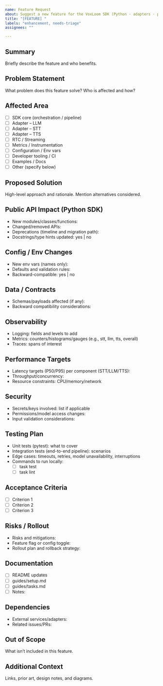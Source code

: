 ```yaml
---
name: Feature Request
about: Suggest a new feature for the VoxLoom SDK (Python · adapters · pipeline · RTC)
title: "[FEATURE] "
labels: "enhancement, needs-triage"
assignees: ""

---
```


## Summary

Briefly describe the feature and who benefits.

## Problem Statement

What problem does this feature solve? Who is affected and how?

## Affected Area

- [ ] SDK core (orchestration / pipeline)
- [ ] Adapter – LLM
- [ ] Adapter – STT
- [ ] Adapter – TTS
- [ ] RTC / Streaming
- [ ] Metrics / Instrumentation
- [ ] Configuration / Env vars
- [ ] Developer tooling / CI
- [ ] Examples / Docs
- [ ] Other (specify below)

## Proposed Solution

High-level approach and rationale. Mention alternatives considered.

## Public API Impact (Python SDK)

- New modules/classes/functions:
- Changed/removed APIs:
- Deprecations (timeline and migration path):
- Docstrings/type hints updated: yes | no

## Config / Env Changes

- New env vars (names only):
- Defaults and validation rules:
- Backward-compatible: yes | no

## Data / Contracts

- Schemas/payloads affected (if any):
- Backward compatibility considerations:

## Observability

- Logging: fields and levels to add
- Metrics: counters/histograms/gauges (e.g., stt, llm, tts, overall)
- Traces: spans of interest

## Performance Targets

- Latency targets (P50/P95) per component (STT/LLM/TTS):
- Throughput/concurrency:
- Resource constraints: CPU/memory/network

## Security

- Secrets/keys involved: list if applicable
- Permissions/model access changes:
- Input validation considerations:

## Testing Plan

- Unit tests (pytest): what to cover
- Integration tests (end-to-end pipeline): scenarios
- Edge cases: timeouts, retries, model unavailability, interruptions
- Commands to run locally:
  - [ ] task test
  - [ ] task lint

## Acceptance Criteria

- [ ] Criterion 1
- [ ] Criterion 2
- [ ] Criterion 3

## Risks / Rollout

- Risks and mitigations:
- Feature flag or config toggle:
- Rollout plan and rollback strategy:

## Documentation

- [ ] README updates
- [ ] guides/setup.md
- [ ] guides/tasks.md
- [ ] Notes:

## Dependencies

- External services/adapters:
- Related issues/PRs:

## Out of Scope

What isn’t included in this feature.

## Additional Context

Links, prior art, design notes, and diagrams.

